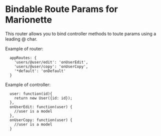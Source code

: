 # Bindable Route Params for Marionette

This router allows you to bind controller methods to toute params using a leading @ char.

Example of router:
```
  appRoutes: {
    'users/@user/edit': 'onUserEdit',
    'users/@user/copy': 'onUserCopy',
    '*default': 'onDefault'
  }
```

Example of controller:
```
  user: function(id){
    return new User({id: id});
  },
  onUserEdit: function(user) {
    //user is a model
  },
  onUserCopy: function(user) {
    //user is a model
  }
```
